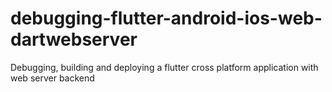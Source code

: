 # debugging-flutter-android-ios-web-dartwebserver
Debugging, building and deploying a flutter cross platform application with web server backend
